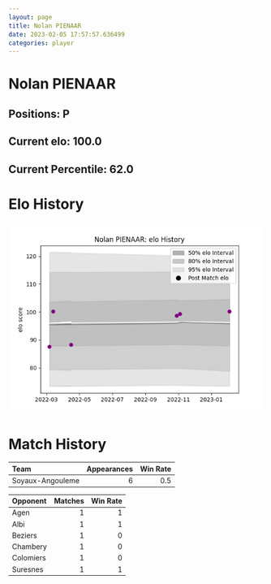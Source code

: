 ```yaml
---  
layout: page  
title: Nolan PIENAAR  
date: 2023-02-05 17:57:57.636499  
categories: player  
---
```

# Nolan PIENAAR

## Positions: P

## Current elo: 100.0

## Current Percentile: 62.0

# Elo History


![elo history](history_NolanPIENAAR.png)
# Match History


| Team             |   Appearances |   Win Rate |
|:-----------------|--------------:|-----------:|
| Soyaux-Angouleme |             6 |        0.5 |

| Opponent   |   Matches |   Win Rate |
|:-----------|----------:|-----------:|
| Agen       |         1 |          1 |
| Albi       |         1 |          1 |
| Beziers    |         1 |          0 |
| Chambery   |         1 |          0 |
| Colomiers  |         1 |          0 |
| Suresnes   |         1 |          1 |